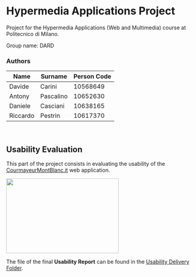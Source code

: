 # Hypermedia Applications Project
Project for the Hypermedia Applications (Web and Multimedia) course at Politecnico di Milano.

Group name: DARD



### **Authors** 
| Name     | Surname    | Person Code |
|------------|-------------| ----------|
| Davide | Carini | 10568649|
| Antony | Pascalino |10652630 |
| Daniele | Casciani |10638165|
| Riccardo | Pestrin |10617370|
  <br>
  
## **Usability Evaluation**
This part of the project consists in evaluating the usability of the [CourmayeurMontBlanc.it](https://www.courmayeurmontblanc.it/it) web application.
 <br>
 
 <img src="https://github.com/davidecarini/HYPE_PROJECT21-22/blob/main/Usability%20Report/courmayeur_logo.jpg" width="300" height="200">

 
The file of the final **Usability Report** can be found in the [Usability Delivery Folder](https://github.com/davidecarini/HYPE_PROJECT21-22/tree/main/Usability%20Report).
